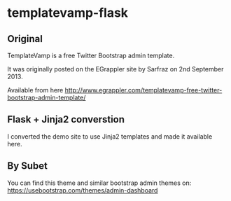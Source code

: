 templatevamp-flask
==================

Original
--------

TemplateVamp is a free Twitter Bootstrap admin template.

It was originally posted on the EGrappler site by Sarfraz on 2nd September 2013.

Available from here http://www.egrappler.com/templatevamp-free-twitter-bootstrap-admin-template/


Flask + Jinja2 converstion
--------------------------

I converted the demo site to use Jinja2 templates and made it available here.

## By Subet
You can find this theme and similar bootstrap admin themes on: https://usebootstrap.com/themes/admin-dashboard
